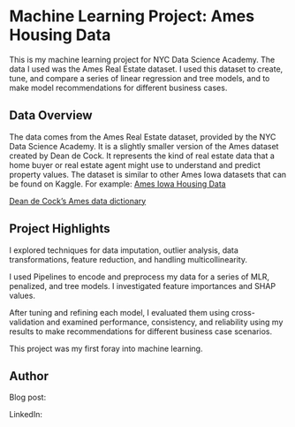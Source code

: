 # Machine Learning Project: Ames Housing Data
This is my machine learning project for NYC Data Science Academy. The data I used was the Ames Real Estate dataset. I used this dataset to create, tune, and compare a series of linear regression and tree models, and to make model recommendations for different business cases.

## Data Overview
The data comes from the Ames Real Estate dataset, provided by the NYC Data Science Academy. It is a slightly smaller version of the Ames dataset created by Dean de Cock. It represents the kind of real estate data that a home buyer or real estate agent might use to understand and predict property values. The dataset is similar to other Ames Iowa datasets that can be found on Kaggle. For example: [Ames Iowa Housing Data](https://www.kaggle.com/datasets/marcopale/housing)

[Dean de Cock’s Ames data dictionary](https://jse.amstat.org/v19n3/decock/DataDocumentation.txt)

## Project Highlights
I explored techniques for data imputation, outlier analysis, data transformations, feature reduction, and handling multicollinearity.

I used Pipelines to encode and preprocess my data for a series of MLR, penalized, and tree models. I investigated feature importances and SHAP values.

After tuning and refining each model, I evaluated them using cross-validation and examined performance, consistency, and reliability using my results to make recommendations for different business case scenarios.

This project was my first foray into machine learning. 

## Author

Blog post:

LinkedIn: 
